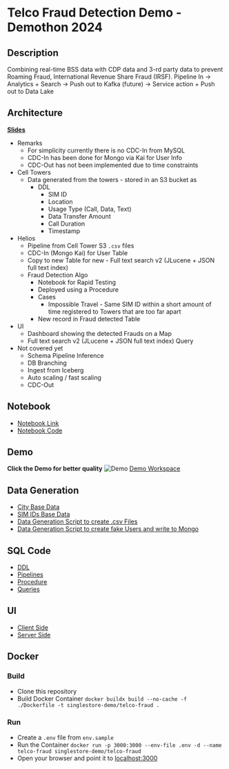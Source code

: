 # Telco Fraud Detection Demo - Demothon 2024
## Description
Combining real-time BSS data with CDP data and 3-rd party data to prevent Roaming Fraud, International Revenue Share Fraud (IRSF).
Pipeline In -> Analytics + Search -> Push out to Kafka (future) -> Service action + Push out to Data Lake

## Architecture
**[Slides](https://docs.google.com/presentation/d/1OcaBLrUHHGbgjyruP0E2ScTpTkdvzNxCnEH5s8fz9HY/edit?usp=sharing)**
* Remarks
  * For simplicity currently there is no CDC-In from MySQL
  * CDC-In has been done for Mongo via Kai for User Info
  * CDC-Out has not been implemented due to time constraints
* Cell Towers
  * Data generated from the towers - stored in an S3 bucket as 
    * DDL
      * SIM ID
      * Location
      * Usage Type (Call, Data, Text)
      * Data Transfer Amount
      * Call Duration
      * Timestamp
* Helios
  * Pipeline from Cell Tower S3 `.csv` files
  * CDC-In (Mongo Kai) for User Table
  * Copy to new Table for new - Full text search v2 (JLucene + JSON full text index)
  * Fraud Detection Algo
    * Notebook for Rapid Testing
    * Deployed using a Procedure
    * Cases
      * Impossible Travel - Same SIM ID within a short amount of time registered to Towers that are too far apart
    * New record in Fraud detected Table
* UI
  * Dashboard showing the detected Frauds on a Map
  * Full text search v2 (JLucene + JSON full text index) Query
* Not covered yet
  * Schema Pipeline Inference
  * DB Branching
  * Ingest from Iceberg
  * Auto scaling / fast scaling
  * CDC-Out

## Notebook
* [Notebook Link]
* [Notebook Code](./notebook.ipynb)

## Demo
**Click the Demo for better quality**
![Demo](./demo.gif)
[Demo Workspace](https://portal.singlestore.com/organizations/1bf54b61-3069-436a-914c-7779003f0fbd/workspaces/26ca39e8-4438-44ac-837a-e47100978ae5)

## Data Generation
* [City Base Data](./data_generation/cities.csv)
* [SIM IDs Base Data](./data_generation/sim_ids.csv)
* [Data Generation Script to create .csv Files](./data_generation/dataGen.py)
* [Data Generation Script to create fake Users and write to Mongo](./data_generation/userGen.py)

## SQL Code
* [DDL](./sql/ddl.sql)
* [Pipelines](./sql/pipeline.sql)
* [Procedure](./sql/procedure.sql)
* [Queries](./sql/queries.sql)

## UI
* [Client Side](./public)
* [Server Side](./app)

## Docker
### Build
* Clone this repository
* Build Docker Container `docker buildx build --no-cache -f ./Dockerfile -t singlestore-demo/telco-fraud .`

### Run
* Create a `.env` file from `env.sample`
* Run the Container `docker run -p 3000:3000 --env-file .env -d --name telco-fraud singlestore-demo/telco-fraud`
* Open your browser and point it to [localhost:3000]

[localhost:3000]: http://localhost:3000
[Notebook Link]: https://portal.singlestore.com/organizations/1bf54b61-3069-436a-914c-7779003f0fbd/develop/notebook/d5580703-c940-4150-ba33-cc6ebdb0209f%2F(DMO)%20Telco%20Fraud%20Detection.ipynb